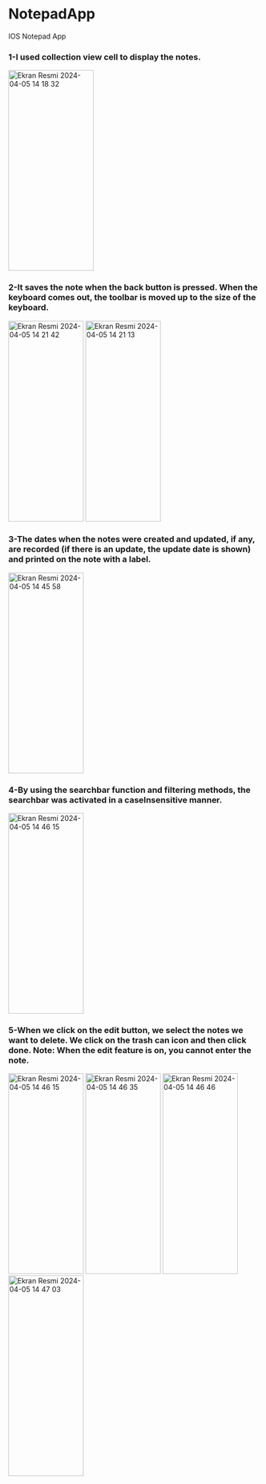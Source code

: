 # NotepadApp
 IOS Notepad App

 ### 1-I used collection view cell to display the notes.
<img width="170" height="400" alt="Ekran Resmi 2024-04-05 14 18 32" src="https://github.com/seymakayack/NotepadApp/assets/126356442/ff773e33-1cc6-4f06-b74b-9110ea56ab41">

 ### 2-It saves the note when the back button is pressed. When the keyboard comes out, the toolbar is moved up to the size of the keyboard.
<img width="150" height="400" alt="Ekran Resmi 2024-04-05 14 21 42" src="https://github.com/seymakayack/NotepadApp/assets/126356442/509d0c52-bbbd-44d8-af3d-cbf7a2d024db">
<img width="150" height="400" alt="Ekran Resmi 2024-04-05 14 21 13" src="https://github.com/seymakayack/NotepadApp/assets/126356442/024f354e-23d6-493e-9934-9cfad25f6504">

 ### 3-The dates when the notes were created and updated, if any, are recorded (if there is an update, the update date is shown) and printed on the note with a label.
<img width="150" height="400" alt="Ekran Resmi 2024-04-05 14 45 58" src="https://github.com/seymakayack/NotepadApp/assets/126356442/e30625fb-f8d8-4ffa-8f93-f827bc2466e9">

 ### 4-By using the searchbar function and filtering methods, the searchbar was activated in a caseInsensitive manner.
<img width="150" height="400" alt="Ekran Resmi 2024-04-05 14 46 15" src="https://github.com/seymakayack/NotepadApp/assets/126356442/11cc80fc-cde2-4afc-99f1-00de041a3181">

 ### 5-When we click on the edit button, we select the notes we want to delete. We click on the trash can icon and then click done. Note: When the edit feature is on, you cannot enter the note.
<img width="150" height="400" alt="Ekran Resmi 2024-04-05 14 46 15" src="https://github.com/seymakayack/NotepadApp/assets/126356442/c63320bc-777a-4cc6-acfa-46e07c63d5fb"> <img width="150" height="400" alt="Ekran Resmi 2024-04-05 14 46 35" src="https://github.com/seymakayack/NotepadApp/assets/126356442/4620cb0d-fb59-4867-bb54-8f42d3393f3a"> <img width="150" height="400" alt="Ekran Resmi 2024-04-05 14 46 46" src="https://github.com/seymakayack/NotepadApp/assets/126356442/074d9e1f-e27f-48a5-b283-66f87ff98864"> <img width="150" height="400" alt="Ekran Resmi 2024-04-05 14 47 03" src="https://github.com/seymakayack/NotepadApp/assets/126356442/503b8f04-62d9-4d42-b16a-619332d242e3">





